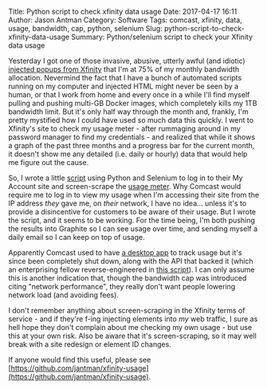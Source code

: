 Title: Python script to check xfinity data usage
Date: 2017-04-17 16:11
Author: Jason Antman
Category: Software
Tags: comcast, xfinity, data, usage, bandwidth, cap, python, selenium
Slug: python-script-to-check-xfinity-data-usage
Summary: Python/selenium script to check your Xfinity data usage

Yesterday I got one of those invasive, abusive, utterly awful (and idiotic) [injected popups from Xfinity](https://www.techdirt.com/articles/20161123/10554936126/comcast-takes-heat-injecting-messages-into-internet-traffic.shtml) that I'm at 75% of my monthly bandwidth allocation. Nevermind the fact that I have a bunch of automated scripts running on my computer and injected HTML might never be seen by a human, or that I work from home and every once in a while I'll find myself pulling and pushing multi-GB Docker images, which completely kills my 1TB bandwidth limit. But it's only half way through the month and, frankly, I'm pretty mystified how I could have used so much data this quickly. I went to Xfinity's site to check my usage meter - after rummaging around in my password manager to find my credentials - and realized that while it shows a graph of the past three months and a progress bar for the current month, it doesn't show me any detailed (i.e. daily or hourly) data that would help me figure out the cause.

So, I wrote a little [script](https://github.com/jantman/xfinity-usage) using Python and Selenium to log in to their My Account site and screen-scrape the [usage meter](http://www.xfinity.com/usagemeter). Why Comcast would require me to log in to view my usage when I'm accessing their site from the IP address *they* gave me, on *their* network, I have no idea... unless it's to provide a disincentive for customers to be aware of their usage. But I wrote the script, and it seems to be working. For the time being, I'm both pushing the results into Graphite so I can see usage over time, and sending myself a daily email so I can keep on top of usage.

Apparently Comcast used to have [a desktop app](http://usmapp-qa.comcast.net/) to track usage but it's since been completely shut down, along with the API that backed it (which an enterprising fellow reverse-engineered in [this script](https://github.com/WTFox/comcastUsage)). I can only assume this is another indication that, though the bandwidth cap was introduced citing "network performance", they really don't want people lowering network load (and avoiding fees).

I don't remember anything about screen-scraping in the Xfinity terms of service - and if they're f-ing injecting elements into *my* web traffic, I sure as hell hope they don't complain about me checking my own usage - but use this at your own risk. Also be aware that it's screen-scraping, so it may well break with a site redesign or element ID changes.

If anyone would find this useful, please see [https://github.com/jantman/xfinity-usage](https://github.com/jantman/xfinity-usage).
